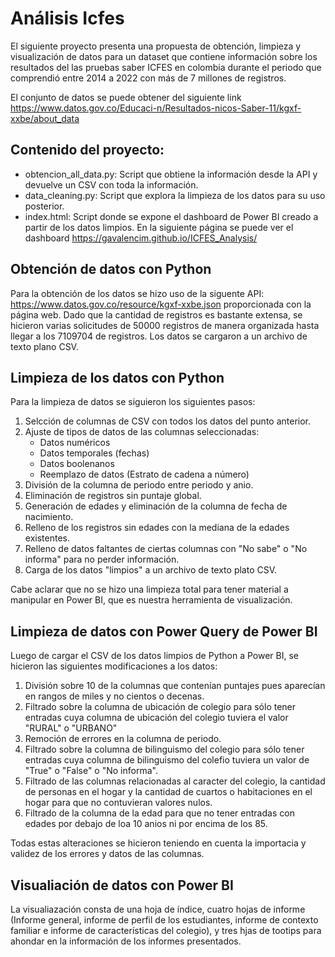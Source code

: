 # Análisis Icfes
El siguiente proyecto presenta una propuesta de obtención, limpieza y visualización de datos para un dataset que contiene información sobre los resultados del las pruebas saber ICFES en colombia durante el periodo que comprendió entre 2014 a 2022 con más de 7 millones de registros. 

El conjunto de datos se puede obtener del siguiente link https://www.datos.gov.co/Educaci-n/Resultados-nicos-Saber-11/kgxf-xxbe/about_data

## Contenido del proyecto:
- obtencion_all_data.py: Script que obtiene la información desde la API y devuelve un CSV con toda la información.
- data_cleaning.py: Script que explora la limpieza de los datos para su uso posterior.
- index.html: Script donde se expone el dashboard de Power BI creado a partir de los datos limpios.
En la siguiente página se puede ver el dashboard https://gavalencim.github.io/ICFES_Analysis/

## Obtención de datos con Python
Para la obtención de los datos se hizo uso de la siguente API: https://www.datos.gov.co/resource/kgxf-xxbe.json proporcionada con la página web.
Dado que la cantidad de registros es bastante extensa, se hicieron varias solicitudes de 50000 registros de manera organizada hasta llegar a los 7109704 de registros. Los datos se cargaron a un archivo de texto plano CSV. 

## Limpieza de los datos con Python
Para la limpieza de datos se siguieron los siguientes pasos:
1. Selcción de columnas de CSV con todos los datos del punto anterior.
2. Ajuste de tipos de datos de las columnas seleccionadas:
   * Datos numéricos
   * Datos temporales (fechas)
   * Datos boolenanos
   * Reemplazo de datos (Estrato de cadena a número)
3. División de la columna de periodo entre periodo y anio.
4. Eliminación de registros sin puntaje global.
5. Generación de edades y eliminación de la columna de fecha de nacimiento.
6. Relleno de los registros sin edades con la mediana de la edades existentes.
7. Relleno de datos faltantes de ciertas columnas con "No sabe" o "No informa" para no perder información.
8. Carga de los datos "limpios" a un archivo de texto plato CSV.

Cabe aclarar que no se hizo una limpieza total para tener material a manipular en Power BI, que es nuestra herramienta de visualización.  

## Limpieza de datos con Power Query de Power BI
Luego de cargar el CSV de los datos limpios de Python a Power BI, se hicieron las siguientes modificaciones a los datos:
1. División sobre 10 de la columnas que contenían puntajes pues aparecían en rangos de miles y no cientos o decenas.
2. Filtrado sobre la columna de ubicación de colegio para sólo tener entradas cuya columna de ubicación del colegio tuviera el valor "RURAL" o "URBANO"
3. Remoción de errores en la columna de periodo.
4. Filtrado sobre la columna de bilinguismo del colegio para sólo tener entradas cuya columna de bilinguismo del colefio tuviera un valor de "True" o "False" o "No informa".
5. Filtrado de las columnas relacionadas al caracter del colegio, la cantidad de personas en el hogar y la cantidad de cuartos o habitaciones en el hogar para que no contuvieran valores nulos.
6. Filtrado de la columna de la edad para que no tener entradas con edades por debajo de loa 10 anios ni por encima de los 85.

Todas estas alteraciones se hicieron teniendo en cuenta la importacia y validez de los errores y datos de las columnas.

## Visualiación de datos con Power BI
La visualiazación consta de una hoja de índice, cuatro hojas de informe (Informe general, informe de perfil de los estudiantes, informe de contexto familiar e informe de características del colegio), y tres hjas de tootips para ahondar en la información de los informes presentados. 




